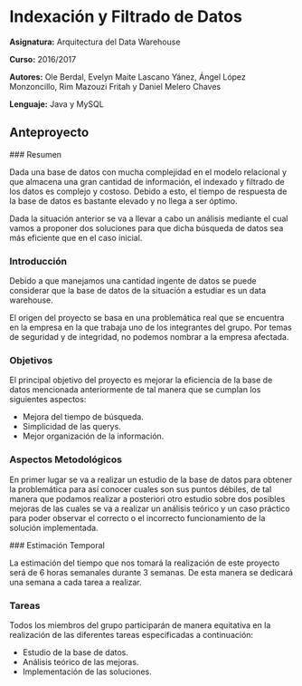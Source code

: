 # Indexación y Filtrado de Datos

**Asignatura:** Arquitectura del Data Warehouse

**Curso:** 2016/2017

**Autores:** Ole Berdal, Evelyn Maite Lascano Yánez, Ángel López Monzoncillo, Rim Mazouzi Fritah y Daniel Melero Chaves

**Lenguaje:** Java y MySQL

## Anteproyecto

### Resumen

Dada una base de datos con mucha complejidad en el modelo relacional y que almacena una gran cantidad de información, 
el indexado y filtrado de los datos es complejo y costoso. Debido a esto, el tiempo de respuesta de la base de datos 
es bastante elevado y no llega a ser óptimo.

Dada la situación anterior se va a llevar a cabo un análisis mediante el cual vamos a proponer dos soluciones para que 
dicha búsqueda de datos sea más eficiente que en el caso inicial.

### Introducción

Debido a que manejamos una cantidad ingente de datos se puede considerar que la base de datos de la situación a estudiar 
es un data warehouse. 

El origen del proyecto se basa en una problemática real que se encuentra en la empresa en la que trabaja uno de los 
integrantes del grupo. Por temas de seguridad y de integridad, no podemos nombrar a la empresa afectada.

### Objetivos

El principal objetivo del proyecto es mejorar la eficiencia de la base de datos mencionada anteriormente de tal manera 
que se cumplan los siguientes aspectos:
 * Mejora del tiempo de búsqueda.
 * Simplicidad de las querys.
 * Mejor organización de la información.

### Aspectos Metodológicos

En primer lugar se va a realizar un estudio de la base de datos para obtener la problemática para así conocer cuales 
son sus puntos débiles, de tal manera que podamos realizar a posteriori otro estudio sobre dos posibles mejoras de las 
cuales se va a realizar un análisis teórico y un caso práctico para poder observar el correcto o el incorrecto 
funcionamiento de la solución implementada.

### Estimación Temporal

La estimación del tiempo que nos tomará la realización de este proyecto será de 6 horas semanales durante 3 semanas. 
De esta manera se dedicará una semana a cada tarea a realizar.

### Tareas

Todos los miembros del grupo participarán de manera equitativa en la realización de las diferentes tareas especificadas 
a continuación:
  * Estudio de la base de datos.
  * Análisis teórico de las mejoras. 
  * Implementación de las soluciones.

